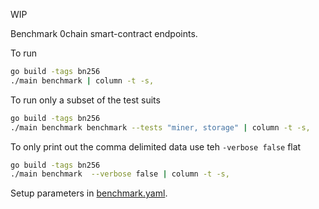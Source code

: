 WIP 

Benchmark 0chain smart-contract endpoints.

To run
```bash
go build -tags bn256
./main benchmark | column -t -s,
```

To run only a subset of the test suits
```bash
go build -tags bn256
./main benchmark benchmark --tests "miner, storage" | column -t -s,
```

To only print out the comma delimited data use teh `-verbose false` flat
```bash
go build -tags bn256
./main benchmark  --verbose false | column -t -s,
```

Setup parameters in [benchmark.yaml](https://github.com/0chain/0chain/blob/bench-sc/code/go/0chain.net/smartcontract/benchmark/main/config/benchmark.yaml).